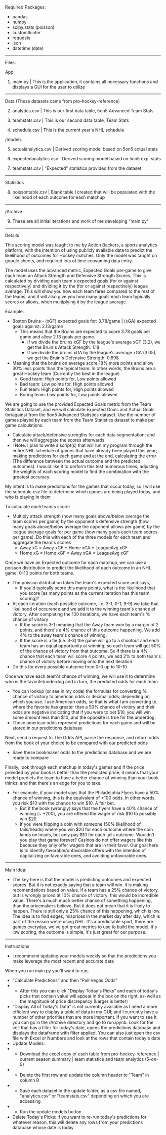 Required Packages:
- pandas
- numpy
- scipy.stats (poisson)
- customtkinter
- requests
- json
- datetime (date)

---------

Files:

App 
1. main.py | This is the application, it contains all necessary functions and displays a GUI for the user to utilize

----------

Data (These datasets came from pro-hockey-reference)

2. analytics.csv | This is our first data table, 5on5 Advanced Team Stats

3. teamstats.csv | This is our second data table, Team Stats

4. schedule.csv | This is the current year's NHL schedule

/models

5. actualanalytics.csv | Derived scoring model based on 5on5 actual stats

6. expectedanalytics.csv | Derived scoring model based on 5on5 exp. stats

7. teamstats.csv | "Expected" statistics provided from the dataset


----------

Statistics

8. poissontable.csv | Blank table I created that will be populated with the likelihood of each outcome for each matchup

----------

/Archive

9. These are all initial iterations and work of me developing "main.py"

----------


Details

This scoring model was taught to me by Action Backers, a sports analytics platform; with the intention of using publicly available data to predict the likelihood of outcomes for Hockey matches.  Only the model was taught on google sheets, and required lots of time consuming data entry.

The model uses the advanced metric, Expected Goals per-game to give each team an Attack Strength and Defensive Strength Scores.  This is calculated by dividing each team's expected goals (for or against respectively) and dividing it by the (for or against respectively) league average.  This will show you how each team fares compared to the rest of the teams; and it will also give you how many goals each team typically scores or allows, when multiplying it by the league average.

Example:
- Boston Bruins - (xGF) expected goals for: 3.78/game  |  (xGA) expected goals against: 2.13/game
    - This means that the Bruins are expected to score 3.78 goals per game and allow 2.13 goals per game.  
        - If we divide the bruins xGF by the league's average xGF (3.2), we get the Bruin's Attack Strength: 1.18
        - If we divide the bruins xGA by the league's average xGA (3.05), we get the Bruin's Defensive Strength: 0.698
- Meaning that the bruins on average score 18% more points and allow 30% less points than the typical team.  In other words, the Bruins are a great Hockey team (Currently the best in the league)
    - Good team:  High points for, Low points allowed
    - Bad team:  Low points for, High points allowed
    - Fun team:  High points for, High points allowed
    - Boring team:  Low points for, Low points allowed

We are going to use the provided Expected Goals metric from the Team Statistics Dataset, and we will calculate Expected Goals and Actual Goals for/against from the 5on5 Advanced Statistics dataset.  Use the number of games played by each team from the Team Statistics dataset to make per game calculations.  
- Calculate attack/defensive strengths for each data segmentation; and then we will aggregate the scores afterwards
- ! Note: I plan to write a script(s) that will run my program through the entire NHL schedule of games that have already been played this year; making predictions for each game and at the end, calculating the error (The difference between the actual outcome and the predicted outcomes).  I would like it to perform this test numerous times, adjusting the weights of each scoring model to find the combination with the greatest accuracy.


My intent is to make predictions for the games that occur today, so I will use the schedule.csv file to determine which games are being played today, and who is playing in them

To calculate each team's score:
- Multiply attack strength (how many goals above/below average the team scores per game) by the opponent's defensive strength (how many goals above/below average the opponent allows per game) by the league average goals for per game (how many goals each team scores per game).  Do this with each of the three models for each team and aggregate the team's scores
    - Away xG = Away xGF * Home xGA * LeagueAvg xGF
    - Home xG = Home xGF * Away xGA * LeagueAvg xGF

Once we have an Expected outcome for each matchup, we can use a poisson distribution to predict the likelihood of each outcome in an NHL game, 0-10 points for both teams.  
- The poisson distribution takes the team's expected score and says, 
    - If you'd typically score this many points, what is the likelihood that you score [as many points as the current iteration has this team scoring]?  
- At each iteration (each possible outcome, i.e. 3-1, 0-1, 9-9) we take that likelihood of occurence and we add it to the winning team's chance of victory.  After completing the 100 iterations, we have each team's % chance of victory 
    - If the score is 3-1 meaning that the Away team won by a margin of 2 points, and there's a 4% chance of this outcome happening.  We add 4% to the away team's chance of winning.  
    - If the score is a tie (i.e. 3-3) the game will go to a shootout and each team has an equal opportunity at winning; so each team will get 50% of the chance of victory from that outcome.  So if there is a 4% chance that each team will score 4 points, we add 2% to both team's chance of victory before moving onto the next iteration
- Do this for every possible outcome from 0-0 up to 10-10

Once we have each team's chance of winning, we will use it to determine who is the favorite/underdog and in turn, the predicted odds for each team
- You can lookup (or see in my code) the formulas for converting % chance of victory to american odds or decimal odds; depending on which you use.  I use American odds, so that is what I am converting to, where the favorite has greater than a 50% chance of victory and their odds are negative indicating that if you were to bet $10, you will win some amount less than $10; and the opposite is true for the underdog.
- These american odds represent predictions for each game and will be stored in our predictions database

Next, send a request to The Odds API, parse the response, and return odds from the book of your choice to be compared with our predicted odds
- Save these bookmaker odds to the predictions database and we are ready to compare

Finally, look through each matchup in today's games and if the price provided by your book is better than the predicted price; it means that your model predicts the team to have a better chance of winning than your book thinks; and that there's an edge for you to take.
- For example, if your model says that the Philadelphia Flyers have a 50% chance of winning, this is the equivalent of +100 odds.  In other words, you risk $10 with the chance to win $10.  A fair bet.  
    - But if the book (wrongly) says that the flyers have a 40% chance of winning (~ +200), you are offered the wager of risk $10 to possibly win $20.  
    - If you were flipping a coin with someone (50% likelihood of tails/heads) where you win $20 for each outcome where the coin lands on heads, but only pay $10 for each tails outcome.  Wouldn't you play that game forever?  Casinos do not offer wagers like this because they only offer wagers that are in their favor.  Our goal here is to identify favorable/unfavorable offers with the intention of capitalizing on favorable ones, and avoiding unfavorable ones.

---------

Main Idea:
- The key here is that the model is predicting outcomes and expected scores.  But it is not exactly saying that a team will win.  It is making recomendations based on value.  If a team has a 25% chance of victory, but is wrongly priced at 10% chance of victory; this would be incredible value.  There's a much much better chance of something happening, than the pricemakers believe.  But it does not mean that it is likely to happen.  There is still only a 25% chance of this happening, which is low.  The idea is to find edges, misprices in the market day after day, which is part of the reason we're using NHL.  It's a predictable sport, there are games everyday, we've got great metrics to use to build the model, it's low scoring, the outcome is simple, it's just great for our purpose. 

----------

Instructions

- I recommend updating your models weekly so that the predictions you make leverage the most recent and accurate data

When you run main.py you'll want to run, 

- "Calculate Predictions" and then "Pull Vegas Odds"
- - After this you can click "Display Today's Picks" and each of today's picks that contain value will appear in the box on the right, as-well as the magnitude of price discrepancy (Larger is better)
- "Display All of Today's Data" is not currently available as I need a more efficient way to display a table of data in my GUI; and I currently have a number of other priorities that are more important.  If you want to see it, you can go in the /Archive directory and go to run.ipynb.  Look for the cell that has a filter for today's date, opens the predictions database and displays the dataframe with filter applied.  You can also just open the csv file with Excel or Numbers and look at the rows that contain today's date
- Update Models:  
- - Download the excel copy of each table from pro-hockey-reference | current season summary | team statistics and team analytics (5-on-5)
- - Delete the first row and update the column header to "Team" in column B  
- - Save each dataset in the update folder, as a csv file named, "analytics.csv" or "teamstats.csv" depending on which you are accessing
- - Run the update models button
- Delete Today's Picks:  If you want to re-run today's predictions for whatever reason, this will delete any rows from your predictions database whose date is today